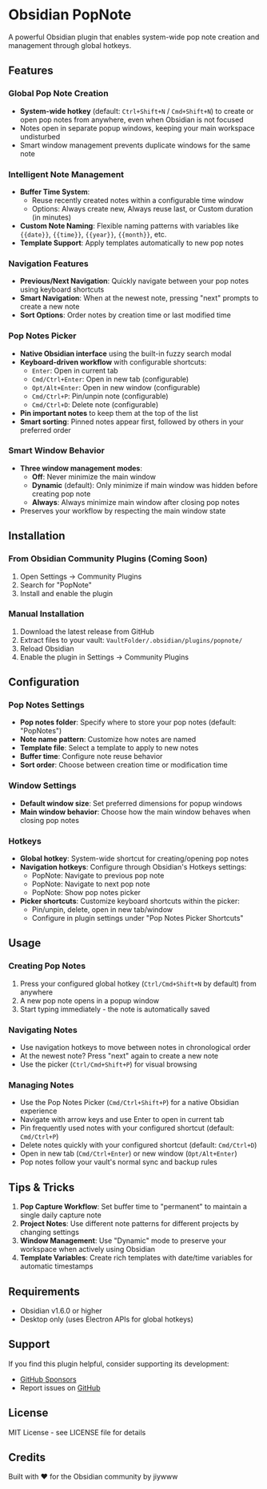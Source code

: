 # Obsidian PopNote

A powerful Obsidian plugin that enables system-wide pop note creation and management through global hotkeys.

## Features

### Global Pop Note Creation
- **System-wide hotkey** (default: `Ctrl+Shift+N` / `Cmd+Shift+N`) to create or open pop notes from anywhere, even when Obsidian is not focused
- Notes open in separate popup windows, keeping your main workspace undisturbed
- Smart window management prevents duplicate windows for the same note

### Intelligent Note Management
- **Buffer Time System**: 
  - Reuse recently created notes within a configurable time window
  - Options: Always create new, Always reuse last, or Custom duration (in minutes)
- **Custom Note Naming**: Flexible naming patterns with variables like `{{date}}`, `{{time}}`, `{{year}}`, `{{month}}`, etc.
- **Template Support**: Apply templates automatically to new pop notes

### Navigation Features
- **Previous/Next Navigation**: Quickly navigate between your pop notes using keyboard shortcuts
- **Smart Navigation**: When at the newest note, pressing "next" prompts to create a new note
- **Sort Options**: Order notes by creation time or last modified time

### Pop Notes Picker
- **Native Obsidian interface** using the built-in fuzzy search modal
- **Keyboard-driven workflow** with configurable shortcuts:
  - `Enter`: Open in current tab
  - `Cmd/Ctrl+Enter`: Open in new tab (configurable)
  - `Opt/Alt+Enter`: Open in new window (configurable)
  - `Cmd/Ctrl+P`: Pin/unpin note (configurable)
  - `Cmd/Ctrl+D`: Delete note (configurable)
- **Pin important notes** to keep them at the top of the list
- **Smart sorting**: Pinned notes appear first, followed by others in your preferred order

### Smart Window Behavior
- **Three window management modes**:
  - **Off**: Never minimize the main window
  - **Dynamic** (default): Only minimize if main window was hidden before creating pop note
  - **Always**: Always minimize main window after closing pop notes
- Preserves your workflow by respecting the main window state

## Installation

### From Obsidian Community Plugins (Coming Soon)
1. Open Settings → Community Plugins
2. Search for "PopNote"
3. Install and enable the plugin

### Manual Installation
1. Download the latest release from GitHub
2. Extract files to your vault: `VaultFolder/.obsidian/plugins/popnote/`
3. Reload Obsidian
4. Enable the plugin in Settings → Community Plugins

## Configuration

### Pop Notes Settings
- **Pop notes folder**: Specify where to store your pop notes (default: "PopNotes")
- **Note name pattern**: Customize how notes are named
- **Template file**: Select a template to apply to new notes
- **Buffer time**: Configure note reuse behavior
- **Sort order**: Choose between creation time or modification time

### Window Settings
- **Default window size**: Set preferred dimensions for popup windows
- **Main window behavior**: Choose how the main window behaves when closing pop notes

### Hotkeys
- **Global hotkey**: System-wide shortcut for creating/opening pop notes
- **Navigation hotkeys**: Configure through Obsidian's Hotkeys settings:
  - PopNote: Navigate to previous pop note
  - PopNote: Navigate to next pop note
  - PopNote: Show pop notes picker
- **Picker shortcuts**: Customize keyboard shortcuts within the picker:
  - Pin/unpin, delete, open in new tab/window
  - Configure in plugin settings under "Pop Notes Picker Shortcuts"

## Usage

### Creating Pop Notes
1. Press your configured global hotkey (`Ctrl/Cmd+Shift+N` by default) from anywhere
2. A new pop note opens in a popup window
3. Start typing immediately - the note is automatically saved

### Navigating Notes
- Use navigation hotkeys to move between notes in chronological order
- At the newest note? Press "next" again to create a new note
- Use the picker (`Ctrl/Cmd+Shift+P`) for visual browsing

### Managing Notes
- Use the Pop Notes Picker (`Cmd/Ctrl+Shift+P`) for a native Obsidian experience
- Navigate with arrow keys and use Enter to open in current tab
- Pin frequently used notes with your configured shortcut (default: `Cmd/Ctrl+P`)
- Delete notes quickly with your configured shortcut (default: `Cmd/Ctrl+D`)
- Open in new tab (`Cmd/Ctrl+Enter`) or new window (`Opt/Alt+Enter`)
- Pop notes follow your vault's normal sync and backup rules

## Tips & Tricks

1. **Pop Capture Workflow**: Set buffer time to "permanent" to maintain a single daily capture note
2. **Project Notes**: Use different note patterns for different projects by changing settings
3. **Window Management**: Use "Dynamic" mode to preserve your workspace when actively using Obsidian
4. **Template Variables**: Create rich templates with date/time variables for automatic timestamps

## Requirements

- Obsidian v1.6.0 or higher
- Desktop only (uses Electron APIs for global hotkeys)

## Support

If you find this plugin helpful, consider supporting its development:
- [GitHub Sponsors](https://github.com/sponsors/jiywww)
- Report issues on [GitHub](https://github.com/jiywww/obsidian-popnote/issues)

## License

MIT License - see LICENSE file for details

## Credits

Built with ❤️ for the Obsidian community by jiywww